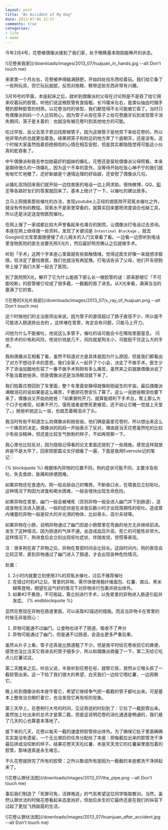 ```yaml
---
layout: post
title: "An Accident of My Dog"
date: 2013-07-06 22:57
comments: true
categories:
- life
- memo
---
```


今年2月4号，花卷被偶像派接到了我们家，处于眼睛基本刚刚能睁开的状态。

![花卷来我家](/downloads/images/2013_07/huajuan_in_hands.jpg --alt Don't touch me)

来家里一个月左右，花卷被养得脑满肠肥，开始四处找东西咬着玩。我们给它备了一些狗玩具，但它玩玩就腻，反而对拖鞋、鞋带这些东西非常有兴趣。

3月16号的早晨，本座起床之后，就听到偶像派的父母在讨论狗是不是吞了给它用来咬着玩的胶管。听他们说这根胶管有食指粗，长15厘米左右，是类似抽血时捆手臂的那种胶管的材质。以花卷当时的体型，我们都觉得不太可能被它吞了。当时只有偶像派妈妈一个人比较担心，因为管子从拴在笼子上给花卷磨牙玩到发现管子消失期间，笼子是关着的：也就没有被花卷叼到其他地方的可能。

吃过早饭，岳父去笼子旁边找那根管子。因为这根管子是他剪下来给花卷的，所以他非常内疚也就更加着急。结果把笼子和附近的地方弄了个底朝天，还是没有。这个时候大家虽然抱着拒绝相信的心情在相互安慰，但是其实都隐隐觉得可能这小伙真的蛇吞象了。

中午偶像派和我去参加她最好的姐妹的婚礼，花卷还是留给偶像派父母照看。本来是期待很久的一场婚礼，因为这个不幸的意外，没等待开始吃饭心神不宁的我们就匆匆忙忙地撤了。还好新娘是个通情达理的好姑娘，还安慰了偶像派几句。

从婚礼现场回来我们就开始一边找兽医的电话一边上网求助。很快微博，QQ，[知乎](http://www.zhihu.com/question/20854890)等各路好友们的答案就回来了。基本上统计了一下，以催吐的建议居多。

立马上网搜素那些催吐的办法，发现youtube上正经的兽医除开双氧水催吐之外，就没有传别的教程。双氧水不是家里常备的，就算买回来要把浓度调合也缺工具，所以还是决定送宠物医院催吐。

在网上搜了一家成都比较大声誉看起来也凑合的医院，让偶像派打电话过去咨询。本座在网上继续搜一些资料，发现了关键词是 `Intestinal Blockage` ，就去Google论文库里面随便搜了点儿相关的入门文章看了看。一边看一边旁听到电话里宠物医院的医生说要先照X光片，然后最好照完确认之后就做手术。

听到「手术」这两个字本座心里面就有些抵触情绪，觉得这医生好像一来就想求极限。但决定了要找兽医，我们也就没有再犹豫。打电话告诉了父母，他们开车把狗带上接了我们大家一起去了医院。

到了医院照X光，解开了它为什么能吞下那么长一根胶管的谜：原来那根它「不可能咬断」的胶管被它咬成了很多截，一截截的吞了进去。从X光来看，满满当当的塞满了它的胃。

![花卷的X光片局部](/downloads/images/2013_07/x_ray_of_huajuan.png --alt Don't touch me)

这个时候他们的主治医师出来说，因为管子的直径超过了肠子直径不少，所以是不可能进入肠道排出去的 。这样堵在胃里，肯定会有问题，只能马上开刀。

问他为什么不能催吐，他说这么多管子，催吐的话可能会卡在喉咙里面窒息。
问他手术的价格和风险，他说价钱是几千，风险就是狗太小，可能挺不住这么大的手术。

我和偶像派互相看了看，虽然不知道对方是具体是因为什么原因，但是我们都看出了对方不想动手术的意思。我们全家人一起开了个小会，决定了不做手术。医生少不了添油加醋地形容了一番不做手术狗狗有多么痛苦，虽然来之前就跟偶像派说了不能当着她爸哭，但是偶像派还是当场眼泪就下来了。

我们抱着花卷回到了车里面，整个车里面安静得就像刚刚诞生的宇宙。最后偶像派满眼泪花的说如果是这么痛苦，干脆把花卷安乐了算了。这么一说她爸眼泪也要下来了，偶像派又开始劝她爸：「如果冒险开刀，就算能顺利下手术台，胃上那么大个口子也难受。如果不开刀，饿死或者是憋死更难受。还不如让它睡一觉就上天堂了。」她爸听她这么一说，也就忍着眼泪点了头。

我当时有些不知道怎么劝偶像派和她爸爸。他们俩是最爱花卷的，所以想出来这么一个痛苦的决定。偶像派的妈妈一开始表示了反对，理由是当天花卷虽然吃的比较少有些没精神，但还是比较生气勃勃的样子，不如再观察一下。

我心里也比较反对，因为隐隐记得看的论文里面还提到了一些措施，感觉这样就放弃是不是太早了。回家把那篇论文仔细看了一遍，下面是我用Evernote记的笔记：

{% blockquote %}
根据体内异物的位置不同，狗的症状可能不同，主要涉及呕吐，失去食欲，胀痛和排便困难。

如果异物还在食道内，狗一般会舔自己的嘴唇，不断吞口水，在喂食后立刻呕吐。这种情况下狗因为进食和喝水困难，一般会很快出现生命危险。

如果异物在胃里，幽门一般会被堵死（否则异物一般会进入幽门并下到肠道），造成食物无法进入肠道。一般的症状是在进食后数小时才出现周期性的呕吐。造成胃内堵塞的异物一般是较大的并光滑的物体，比如骨头，高尔夫球等。

如果异物在小肠，说明异物通过了幽门但是小肠壁里在弯曲的地方无非继续前进。发生了这种情况，因为肠道的气体不通，会造成血压升高，死亡的可能性非常大。这样情况下，狗进食后会立刻出现呕吐症状，伴随发烧，惊慌等表现。

注：很多狗在吞了异物之后，异物在胃部时间会比较长。这段时间内，狗的表现会比较正常，直到异物通过了幽门进入了肠道，才会出现各种危险情况。

处置：

1. 2小时内就要立刻使用3%的双氧水催吐，过后不推荐催吐
2. 在错过时机#1之后，胃里的异物，需尽快使用粗纤维面包、红薯、南瓜、黑米糊等食物，期望在运气好的情况下对异物进行包裹并排出体外。
3. 如果#2不奏效，不可拖延，需立刻进行手术，以免胃里的异物进入肠道引起并发症。
{% endblockquote %}

显然花卷现在异物在肠道里面，可以采取#2描述的措施。而且当异物卡在胃里的时候无非是担心：

1. 异物可能通不过幽门，让食物也进不了肠道，吸收不了养分
2. 异物可能通过了幽门，但是通不过肠道，会造出更多严重后果。

虽然从片子上看，管子还真是比肠道粗了不少。但是我平时给花卷收拾它的粪便，感觉也没比当天它吞进去的管子细多少，所以和偶像派商量了一下，第二天给它吃点儿红薯试试。

第二天醒来之后，听岳父说，半夜听到花卷在呕，就帮它抠，居然从它喉头抠了一截软管出来。这一下给了我们很大的希望，白天我们一边给它喂红薯，一边观察它。

晚上轮到偶像派和本座守着它，希望它继续争气把一截截的管子都吐出来。可是基本上整夜没合眼盯着它，也没发现它再有呕的现象。

第三天早上，花卷例行大号的时间，见证奇迹的时刻到了：它拉了一截胶管出来。虽然加上吐出来的总共才是第二截，但是这说明花卷的消化通道是畅通的，我们悬了几天的心也算基本落地了。

接下来的几天，花卷以每天一截的速度把胶管排出体外。为了确保它肚子里面确确实实是没有遗留，一个无比艰巨的任务分配给了本座：把每截拉出来的胶管洗干净最后拼成没咬断的样子。结果花卷天天吃红薯，本座天天洗它的红薯屎里面包着的胶管，那味道真是永生难忘。

不久花卷就排完了所有的胶管：之所以敢说所有是因为一截截的本座都洗干净拼起来了。

![花卷认罪伏法图](/downloads/images/2013_07/the_pipe.png --alt Don't touch me)

事后我们制造了「死罪可免，活罪难逃」的气氛希望这位同学吸取教训。当然，虽然认罪伏法的时候花卷看起来态度尚好，但劫后余生的它最终还是在我们的纵容下过起了更加飞扬跋扈的生活。

![花卷认罪伏法图](/downloads/images/2013_07/huanjuan_after_accident.jpg --alt Don't touch me)
